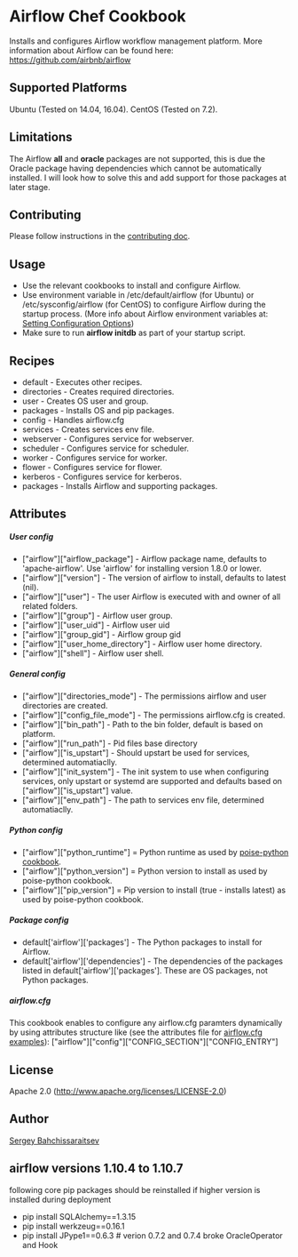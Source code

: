 # Airflow Chef Cookbook

Installs and configures Airflow workflow management platform. More information about Airflow can be found here: https://github.com/airbnb/airflow


## Supported Platforms

Ubuntu (Tested on 14.04, 16.04).
CentOS (Tested on 7.2).

## Limitations

The Airflow **all** and **oracle** packages are not supported, this is due the Oracle package having dependencies which cannot be automatically installed. I will look how to solve this and add support for those packages at later stage.

## Contributing

Please follow instructions in the [contributing doc](CONTRIBUTING.md).

## Usage

- Use the relevant cookbooks to install and configure Airflow.
- Use environment variable in /etc/default/airflow (for Ubuntu) or /etc/sysconfig/airflow (for CentOS) to configure Airflow during the startup process. (More info about Airflow environment variables at: [Setting Configuration Options](https://pythonhosted.org/airflow/configuration.html#setting-configuration-options))
- Make sure to run **airflow initdb** as part of your startup script.

## Recipes

- default - Executes other recipes.
- directories - Creates required directories.
- user - Creates OS user and group.
- packages - Installs OS and pip packages.
- config - Handles airflow.cfg
- services - Creates services env file.
- webserver - Configures service for webserver.
- scheduler - Configures service for scheduler.
- worker - Configures service for worker.
- flower - Configures service for flower.
- kerberos - Configures service for kerberos.
- packages - Installs Airflow and supporting packages.

## Attributes
##### User config
- ["airflow"]["airflow_package"] - Airflow package name, defaults to 'apache-airflow'. Use 'airflow' for installing version 1.8.0 or lower.
- ["airflow"]["version"] - The version of airflow to install, defaults to latest (nil).
- ["airflow"]["user"] - The user Airflow is executed with and owner of all related folders.
- ["airflow"]["group"] - Airflow user group.
- ["airflow"]["user_uid"] - Airflow user uid
- ["airflow"]["group_gid"] - Airflow group gid
- ["airflow"]["user_home_directory"] - Airflow user home directory.
- ["airflow"]["shell"] - Airflow user shell.

##### General config
- ["airflow"]["directories_mode"] - The permissions airflow and user directories are created.
- ["airflow"]["config_file_mode"] - The permissions airflow.cfg is created.
- ["airflow"]["bin_path"] - Path to the bin folder, default is based on platform.
- ["airflow"]["run_path"] - Pid files base directory
- ["airflow"]["is_upstart"] - Should upstart be used for services, determined automatiaclly.
- ["airflow"]["init_system"] - The init system to use when configuring services, only upstart or systemd are supported and defaults based on ["airflow"]["is_upstart"] value.
- ["airflow"]["env_path"] - The path to services env file, determined automatiaclly.

##### Python config
- ["airflow"]["python_runtime"] = Python runtime as used by [poise-python cookbook](https://github.com/poise/poise-python#quick-start).
- ["airflow"]["python_version"] = Python version to install as used by poise-python cookbook.
- ["airflow"]["pip_version"] = Pip version to install (true - installs latest) as used by poise-python cookbook.

##### Package config
- default['airflow']['packages'] - The Python packages to install for Airflow.
- default['airflow']['dependencies'] - The dependencies of the packages listed in default['airflow']['packages']. These are OS packages, not Python packages.

##### airflow.cfg
This cookbook enables to configure any airflow.cfg paramters dynamically by using attributes structure like (see the attributes file for [airflow.cfg examples](attributes/default.rb)):
["airflow"]["config"]["CONFIG_SECTION"]["CONFIG_ENTRY"]

## License
Apache 2.0 (http://www.apache.org/licenses/LICENSE-2.0)

## Author
[Sergey Bahchissaraitsev](http://www.bahchis.com/about/)

## airflow versions 1.10.4 to 1.10.7

following core pip packages should be reinstalled if higher version is installed during deployment
- pip install SQLAlchemy==1.3.15
- pip install werkzeug==0.16.1
- pip install JPype1==0.6.3 # verion 0.7.2 and 0.7.4 broke OracleOperator and Hook

